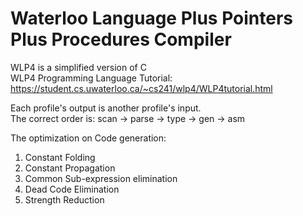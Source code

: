 # Waterloo Language Plus Pointers Plus Procedures Compiler
WLP4 is a simplified version of C   
WLP4 Programming Language Tutorial: https://student.cs.uwaterloo.ca/~cs241/wlp4/WLP4tutorial.html  
  
Each profile's output is another profile's input.  
The correct order is: scan -> parse -> type -> gen -> asm  

The optimization on Code generation:  
1. Constant Folding  
2. Constant Propagation  
3. Common Sub-expression elimination  
4. Dead Code Elimination  
5. Strength Reduction
